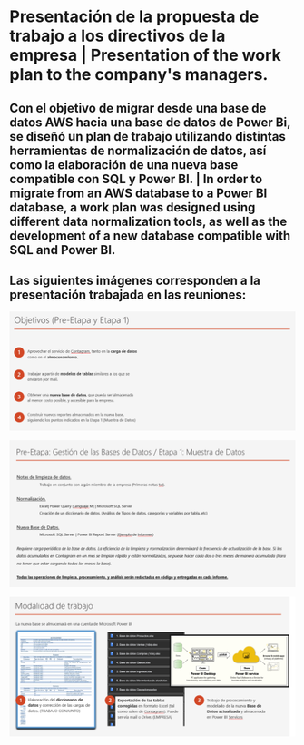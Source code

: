 # Presentación de la propuesta de trabajo a los directivos de la empresa | Presentation of the work plan to the company's managers.

## Con el objetivo de migrar desde una base de datos AWS hacia una base de datos de Power Bi, se diseñó un plan de trabajo utilizando distintas herramientas de normalización de datos, así como la elaboración de una nueva base compatible con SQL y Power BI. | In order to migrate from an AWS database to a Power BI database, a work plan was designed using different data normalization tools, as well as the development of a new database compatible with SQL and Power BI. ##

## Las siguientes imágenes corresponden a la presentación trabajada en las reuniones: 

![alt text](image.png)

![alt text](image-1.png)

![alt text](image-2.png)